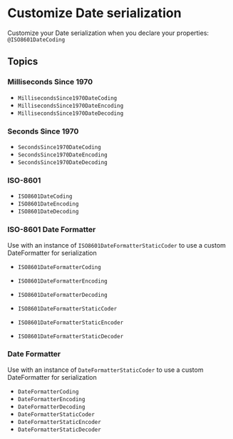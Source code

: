 # Customize Date serialization

Customize your Date serialization when you declare your properties: `@ISO8601DateCoding`


## Topics

### Milliseconds Since 1970

- ``MillisecondsSince1970DateCoding``
- ``MillisecondsSince1970DateEncoding``
- ``MillisecondsSince1970DateDecoding``

### Seconds Since 1970

- ``SecondsSince1970DateCoding``
- ``SecondsSince1970DateEncoding``
- ``SecondsSince1970DateDecoding``

### ISO-8601

- ``ISO8601DateCoding``
- ``ISO8601DateEncoding``
- ``ISO8601DateDecoding``

### ISO-8601 Date Formatter
Use with an instance of ``ISO8601DateFormatterStaticCoder`` to use a custom DateFormatter for serialization

- ``ISO8601DateFormatterCoding``
- ``ISO8601DateFormatterEncoding``
- ``ISO8601DateFormatterDecoding``

- ``ISO8601DateFormatterStaticCoder``
- ``ISO8601DateFormatterStaticEncoder``
- ``ISO8601DateFormatterStaticDecoder``

### Date Formatter
Use with an instance of ``DateFormatterStaticCoder`` to use a custom DateFormatter for serialization

- ``DateFormatterCoding``
- ``DateFormatterEncoding``
- ``DateFormatterDecoding``
- ``DateFormatterStaticCoder``
- ``DateFormatterStaticEncoder``
- ``DateFormatterStaticDecoder``

